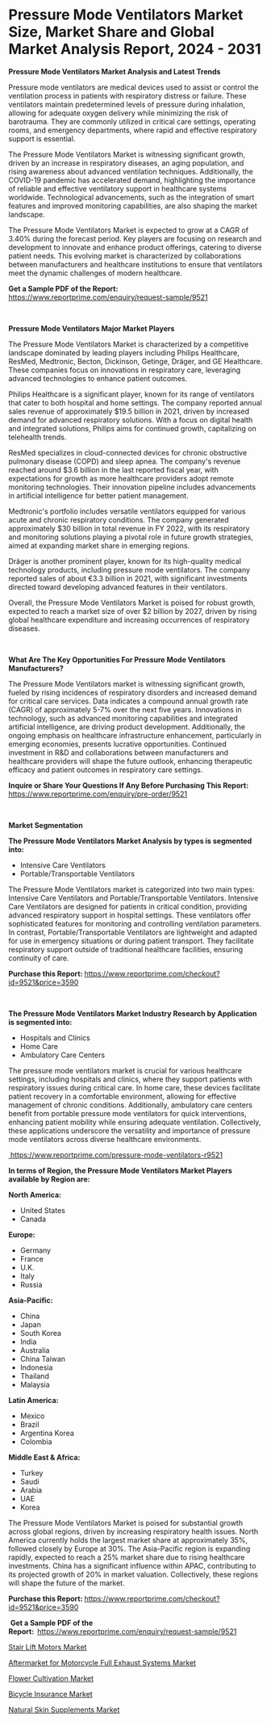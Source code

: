 <p><h1>Pressure Mode Ventilators Market Size, Market Share and Global Market Analysis Report, 2024 - 2031</h1></p><p><strong>Pressure Mode Ventilators Market Analysis and Latest Trends</strong></p>
<p><p>Pressure mode ventilators are medical devices used to assist or control the ventilation process in patients with respiratory distress or failure. These ventilators maintain predetermined levels of pressure during inhalation, allowing for adequate oxygen delivery while minimizing the risk of barotrauma. They are commonly utilized in critical care settings, operating rooms, and emergency departments, where rapid and effective respiratory support is essential.</p><p>The Pressure Mode Ventilators Market is witnessing significant growth, driven by an increase in respiratory diseases, an aging population, and rising awareness about advanced ventilation techniques. Additionally, the COVID-19 pandemic has accelerated demand, highlighting the importance of reliable and effective ventilatory support in healthcare systems worldwide. Technological advancements, such as the integration of smart features and improved monitoring capabilities, are also shaping the market landscape.</p><p>The Pressure Mode Ventilators Market is expected to grow at a CAGR of 3.40% during the forecast period. Key players are focusing on research and development to innovate and enhance product offerings, catering to diverse patient needs. This evolving market is characterized by collaborations between manufacturers and healthcare institutions to ensure that ventilators meet the dynamic challenges of modern healthcare.</p></p>
<p><strong>Get a Sample PDF of the Report:&nbsp;</strong> <a href="https://www.reportprime.com/enquiry/request-sample/9521">https://www.reportprime.com/enquiry/request-sample/9521</a></p>
<p>&nbsp;</p>
<p><strong>Pressure Mode Ventilators Major Market Players</strong></p>
<p><p>The Pressure Mode Ventilators Market is characterized by a competitive landscape dominated by leading players including Philips Healthcare, ResMed, Medtronic, Becton, Dickinson, Getinge, Dräger, and GE Healthcare. These companies focus on innovations in respiratory care, leveraging advanced technologies to enhance patient outcomes.</p><p>Philips Healthcare is a significant player, known for its range of ventilators that cater to both hospital and home settings. The company reported annual sales revenue of approximately $19.5 billion in 2021, driven by increased demand for advanced respiratory solutions. With a focus on digital health and integrated solutions, Philips aims for continued growth, capitalizing on telehealth trends.</p><p>ResMed specializes in cloud-connected devices for chronic obstructive pulmonary disease (COPD) and sleep apnea. The company's revenue reached around $3.6 billion in the last reported fiscal year, with expectations for growth as more healthcare providers adopt remote monitoring technologies. Their innovation pipeline includes advancements in artificial intelligence for better patient management.</p><p>Medtronic's portfolio includes versatile ventilators equipped for various acute and chronic respiratory conditions. The company generated approximately $30 billion in total revenue in FY 2022, with its respiratory and monitoring solutions playing a pivotal role in future growth strategies, aimed at expanding market share in emerging regions.</p><p>Dräger is another prominent player, known for its high-quality medical technology products, including pressure mode ventilators. The company reported sales of about €3.3 billion in 2021, with significant investments directed toward developing advanced features in their ventilators.</p><p>Overall, the Pressure Mode Ventilators Market is poised for robust growth, expected to reach a market size of over $2 billion by 2027, driven by rising global healthcare expenditure and increasing occurrences of respiratory diseases.</p></p>
<p>&nbsp;</p>
<p><strong>What Are The Key Opportunities For Pressure Mode Ventilators Manufacturers?</strong></p>
<p><p>The Pressure Mode Ventilators market is witnessing significant growth, fueled by rising incidences of respiratory disorders and increased demand for critical care services. Data indicates a compound annual growth rate (CAGR) of approximately 5-7% over the next five years. Innovations in technology, such as advanced monitoring capabilities and integrated artificial intelligence, are driving product development. Additionally, the ongoing emphasis on healthcare infrastructure enhancement, particularly in emerging economies, presents lucrative opportunities. Continued investment in R&D and collaborations between manufacturers and healthcare providers will shape the future outlook, enhancing therapeutic efficacy and patient outcomes in respiratory care settings.</p></p>
<p><strong>Inquire or Share Your Questions If Any Before Purchasing This Report:</strong> <a href="https://www.reportprime.com/enquiry/pre-order/9521">https://www.reportprime.com/enquiry/pre-order/9521</a></p>
<p>&nbsp;</p>
<p><strong>Market Segmentation</strong></p>
<p><strong>The Pressure Mode Ventilators Market Analysis by types is segmented into:</strong></p>
<p><ul><li>Intensive Care Ventilators</li><li>Portable/Transportable Ventilators</li></ul></p>
<p><p>The Pressure Mode Ventilators market is categorized into two main types: Intensive Care Ventilators and Portable/Transportable Ventilators. Intensive Care Ventilators are designed for patients in critical condition, providing advanced respiratory support in hospital settings. These ventilators offer sophisticated features for monitoring and controlling ventilation parameters. In contrast, Portable/Transportable Ventilators are lightweight and adapted for use in emergency situations or during patient transport. They facilitate respiratory support outside of traditional healthcare facilities, ensuring continuity of care.</p></p>
<p><strong>Purchase this Report:&nbsp;</strong><a href="https://www.reportprime.com/checkout?id=9521&price=3590">https://www.reportprime.com/checkout?id=9521&price=3590</a></p>
<p>&nbsp;</p>
<p><strong>The Pressure Mode Ventilators Market Industry Research by Application is segmented into:</strong></p>
<p><ul><li>Hospitals and Clinics</li><li>Home Care</li><li>Ambulatory Care Centers</li></ul></p>
<p><p>The pressure mode ventilators market is crucial for various healthcare settings, including hospitals and clinics, where they support patients with respiratory issues during critical care. In home care, these devices facilitate patient recovery in a comfortable environment, allowing for effective management of chronic conditions. Additionally, ambulatory care centers benefit from portable pressure mode ventilators for quick interventions, enhancing patient mobility while ensuring adequate ventilation. Collectively, these applications underscore the versatility and importance of pressure mode ventilators across diverse healthcare environments.</p></p>
<p><a href="https://www.reportprime.com/pressure-mode-ventilators-r9521">&nbsp;https://www.reportprime.com/pressure-mode-ventilators-r9521</a></p>
<p><strong>In terms of Region, the Pressure Mode Ventilators Market Players available by Region are:</strong></p>
<p>
    <p> <strong> North America: </strong>
        <ul>
            <li>United States</li>
            <li>Canada</li>
        </ul>
        </p> 
    <p> <strong> Europe: </strong>
        <ul>
            <li>Germany</li>
            <li>France</li>
            <li>U.K.</li>
            <li>Italy</li>
            <li>Russia</li>
        </ul>
        </p> 
    <p> <strong> Asia-Pacific: </strong>
        <ul>
            <li>China</li>
            <li>Japan</li>
            <li>South Korea</li>
            <li>India</li>
            <li>Australia</li>
            <li>China Taiwan</li>
            <li>Indonesia</li>
            <li>Thailand</li>
            <li>Malaysia</li>
        </ul>
        </p> 
    <p> <strong> Latin America: </strong>
        <ul>
            <li>Mexico</li>
            <li>Brazil</li>
            <li>Argentina Korea</li>
            <li>Colombia</li>
        </ul>
        </p> 
    <p> <strong> Middle East & Africa: </strong>
        <ul>
            <li>Turkey</li>
            <li>Saudi</li>
            <li>Arabia</li>
            <li>UAE</li>
            <li>Korea</li>
        </ul>
    </p>
    </p>
<p><p>The Pressure Mode Ventilators Market is poised for substantial growth across global regions, driven by increasing respiratory health issues. North America currently holds the largest market share at approximately 35%, followed closely by Europe at 30%. The Asia-Pacific region is expanding rapidly, expected to reach a 25% market share due to rising healthcare investments. China has a significant influence within APAC, contributing to its projected growth of 20% in market valuation. Collectively, these regions will shape the future of the market.</p></p>
<p><strong>Purchase this Report: </strong><a href="https://www.reportprime.com/checkout?id=9521&price=3590">https://www.reportprime.com/checkout?id=9521&price=3590</a></p>
<p>&nbsp;<strong>Get a Sample PDF of the Report:&nbsp;&nbsp;</strong><a href="https://www.reportprime.com/enquiry/request-sample/9521">https://www.reportprime.com/enquiry/request-sample/9521</a></p>
<p><strong></strong></p>
<p><p><a href="https://issuu.com/reportprime-2/docs/stair-lift-motors-market-size-2030._a36706350057e9">Stair Lift Motors Market</a></p><p><a href="https://medium.com/@audieyost2008/the-global-market-overview-of-the-aftermarket-for-motorcycle-full-exhaust-systems-market-provides-b94fc4541e4f">Aftermarket for Motorcycle Full Exhaust Systems Market</a></p><p><a href="https://issuu.com/reportprime-2/docs/flower-cultivation-market-size-2030_392cd13854bdc2">Flower Cultivation Market</a></p><p><a href="https://www.linkedin.com/pulse/market-leaders-laggards-global-bicycle-insurance-trends-h5hwf?trackingId=OYyuwCctRiKTUiXujZGI%2Fw%3D%3D">Bicycle Insurance Market</a></p><p><a href="https://www.linkedin.com/pulse/global-natural-skin-supplements-market-size-share-analysis-blyle?trackingId=1dEDbtu9QV%2Bixq05QkWlSA%3D%3D">Natural Skin Supplements Market</a></p></p>